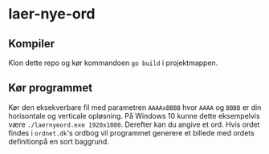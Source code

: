 # laer-nye-ord
## Kompiler
Klon dette repo og kør kommandoen `go build` i projektmappen.
## Kør programmet
Kør den eksekverbare fil med parametren `AAAAxBBBB` hvor `AAAA` og `BBBB` er din horisontale og verticale opløsning. På Windows 10 kunne dette eksempelvis være  `./laernyeord.exe 1920x1080`. Derefter kan du angive et ord. Hvis ordet findes i `ordnet.dk`'s ordbog vil programmet generere et billede med ordets definitionpå en sort baggrund.

